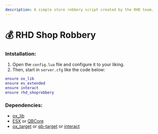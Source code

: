 ```yaml
---
description: A simple store robbery script created by the RHD team.
---
```


# 💰 RHD Shop Robbery

### Intstallation:

1. Open the `config.lua` file and configure it to your liking.
2. Then, start in `server.cfg` like the code below:

```lua
ensure ox_lib
ensure es_extended
ensure interact
ensure rhd_shoprobbery
```

### Dependencies:

* [ox\_lib](https://github.com/overextended/ox\_lib/releases)
* [ESX](https://github.com/esx-framework/esx\_core/tree/main/\[core]/es\_extended) or [QBCore](https://github.com/qbcore-framework/qb-core)
* [ox\_target](https://github.com/overextended/ox\_target/releases) or [qb-target](https://github.com/qbcore-framework/qb-target) or [interact](https://github.com/darktrovx/interact)
